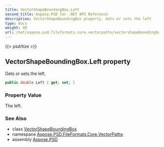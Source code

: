 ```yaml
---
title: VectorShapeBoundingBox.Left
second_title: Aspose.PSD for .NET API Reference
description: VectorShapeBoundingBox property. Gets or sets the left
type: docs
weight: 40
url: /net/aspose.psd.fileformats.core.vectorpaths/vectorshapeboundingbox/left/
---
```

{{< psd/tize >}}
## VectorShapeBoundingBox.Left property

Gets or sets the left.

```csharp
public double Left { get; set; }
```

### Property Value

The left.

### See Also

* class [VectorShapeBoundingBox](../)
* namespace [Aspose.PSD.FileFormats.Core.VectorPaths](../../vectorshapeboundingbox/)
* assembly [Aspose.PSD](../../../)


